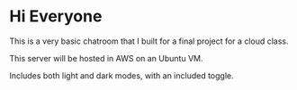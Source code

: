 # Hi Everyone
This is a very basic chatroom that I built for a final project for a cloud class.

This server will be hosted in AWS on an Ubuntu VM.

Includes both light and dark modes, with an included toggle.
